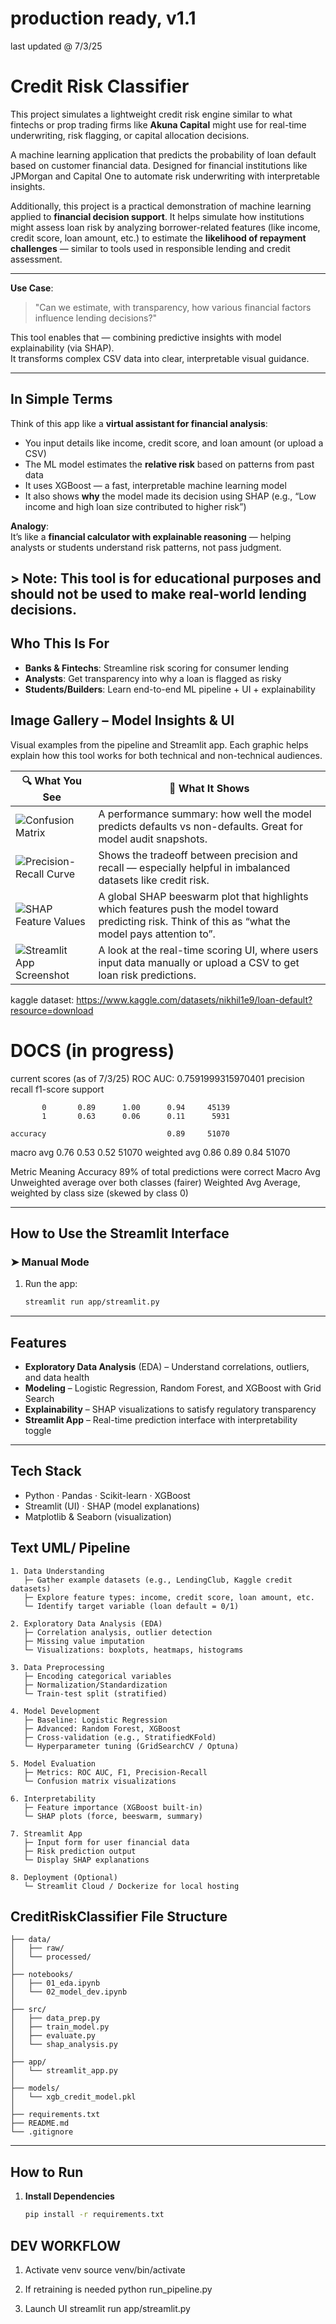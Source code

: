 # **production ready, v1.1**

last updated @ 7/3/25 

# Credit Risk Classifier 

This project simulates a lightweight credit risk engine similar to what fintechs or prop trading firms like **Akuna Capital** might use for real-time underwriting, risk flagging, or capital allocation decisions.


A machine learning application that predicts the probability of loan default based on customer financial data. Designed for financial institutions like JPMorgan and Capital One to automate risk underwriting with interpretable insights.


Additionally, this project is a practical demonstration of machine learning applied to **financial decision support**. It helps simulate how institutions might assess loan risk by analyzing borrower-related features (like income, credit score, loan amount, etc.) to estimate the **likelihood of repayment challenges** — similar to tools used in responsible lending and credit assessment.

---

**Use Case**:  
> "Can we estimate, with transparency, how various financial factors influence lending decisions?"

This tool enables that — combining predictive insights with model explainability (via SHAP).  
It transforms complex CSV data into clear, interpretable visual guidance.

---

## In Simple Terms

Think of this app like a **virtual assistant for financial analysis**:

- You input details like income, credit score, and loan amount (or upload a CSV)
- The ML model estimates the **relative risk** based on patterns from past data
- It uses XGBoost — a fast, interpretable machine learning model
- It also shows **why** the model made its decision using SHAP (e.g., “Low income and high loan size contributed to higher risk”)

**Analogy**:  
It’s like a **financial calculator with explainable reasoning** — helping analysts or students understand risk patterns, not pass judgment.

**> Note: This tool is for educational purposes and should **not** be used to make real-world lending decisions.**
---

## Who This Is For

- **Banks & Fintechs**: Streamline risk scoring for consumer lending
- **Analysts**: Get transparency into why a loan is flagged as risky
- **Students/Builders**: Learn end-to-end ML pipeline + UI + explainability


## Image Gallery – Model Insights & UI

Visual examples from the pipeline and Streamlit app. Each graphic helps explain how this tool works for both technical and non-technical audiences.

| 🔍 What You See | 🧠 What It Shows |
|----------------|------------------|
| ![Confusion Matrix](images/confusion-matrix.png) | A performance summary: how well the model predicts defaults vs non-defaults. Great for model audit snapshots. |
| ![Precision-Recall Curve](images/precision-recall-curve.png) | Shows the tradeoff between precision and recall — especially helpful in imbalanced datasets like credit risk. |
| ![SHAP Feature Values](images/shap-new4.png) | A global SHAP beeswarm plot that highlights which features push the model toward predicting risk. Think of this as “what the model pays attention to”. |
| ![Streamlit App Screenshot](images/streamlit_web.png) | A look at the real-time scoring UI, where users input data manually or upload a CSV to get loan risk predictions. |


kaggle dataset: https://www.kaggle.com/datasets/nikhil1e9/loan-default?resource=download 

# DOCS (in progress)
current scores (as of 7/3/25)
ROC AUC: 0.7591999315970401
              precision    recall  f1-score   support

           0       0.89      1.00      0.94     45139
           1       0.63      0.06      0.11      5931

    accuracy                           0.89     51070
   macro avg       0.76      0.53      0.52     51070
weighted avg       0.86      0.89      0.84     51070

Metric	Meaning
Accuracy	89% of total predictions were correct
Macro Avg	Unweighted average over both classes (fairer)
Weighted Avg	Average, weighted by class size (skewed by class 0)


---

## How to Use the Streamlit Interface

### ➤ Manual Mode
1. Run the app:
   ```bash
   streamlit run app/streamlit.py


---

## Features

- **Exploratory Data Analysis** (EDA) – Understand correlations, outliers, and data health
- **Modeling** – Logistic Regression, Random Forest, and XGBoost with Grid Search
- **Explainability** – SHAP visualizations to satisfy regulatory transparency
- **Streamlit App** – Real-time prediction interface with interpretability toggle

---

## Tech Stack

- Python · Pandas · Scikit-learn · XGBoost  
- Streamlit (UI) · SHAP (model explanations)  
- Matplotlib & Seaborn (visualization)

## Text UML/ Pipeline
```
1. Data Understanding
   ├─ Gather example datasets (e.g., LendingClub, Kaggle credit datasets)
   ├─ Explore feature types: income, credit score, loan amount, etc.
   └─ Identify target variable (loan default = 0/1)

2. Exploratory Data Analysis (EDA)
   ├─ Correlation analysis, outlier detection
   ├─ Missing value imputation
   └─ Visualizations: boxplots, heatmaps, histograms

3. Data Preprocessing
   ├─ Encoding categorical variables
   ├─ Normalization/Standardization
   └─ Train-test split (stratified)

4. Model Development
   ├─ Baseline: Logistic Regression
   ├─ Advanced: Random Forest, XGBoost
   ├─ Cross-validation (e.g., StratifiedKFold)
   └─ Hyperparameter tuning (GridSearchCV / Optuna)

5. Model Evaluation
   ├─ Metrics: ROC AUC, F1, Precision-Recall
   └─ Confusion matrix visualizations

6. Interpretability
   ├─ Feature importance (XGBoost built-in)
   └─ SHAP plots (force, beeswarm, summary)

7. Streamlit App
   ├─ Input form for user financial data
   ├─ Risk prediction output
   └─ Display SHAP explanations

8. Deployment (Optional)
   └─ Streamlit Cloud / Dockerize for local hosting
```

## CreditRiskClassifier File Structure 

```
├── data/
│   ├── raw/
│   └── processed/
│
├── notebooks/
│   ├── 01_eda.ipynb
│   └── 02_model_dev.ipynb
│
├── src/
│   ├── data_prep.py
│   ├── train_model.py
│   ├── evaluate.py
│   └── shap_analysis.py
│
├── app/
│   └── streamlit_app.py
│
├── models/
│   └── xgb_credit_model.pkl
│
├── requirements.txt
├── README.md
└── .gitignore
```

---



## How to Run

1. **Install Dependencies**

   ```bash
   pip install -r requirements.txt


## DEV WORKFLOW 

1. Activate venv
source venv/bin/activate

2. If retraining is needed
python run_pipeline.py

3. Launch UI
streamlit run app/streamlit.py
